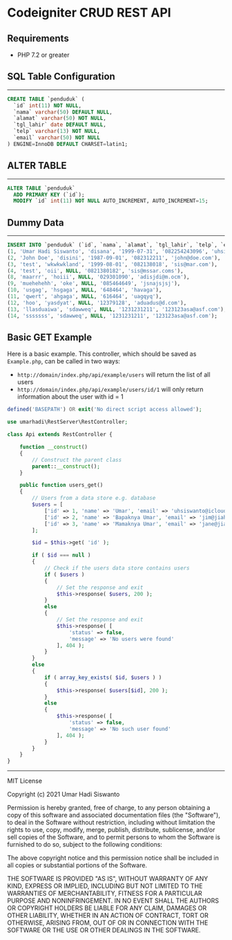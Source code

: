# Codeigniter CRUD REST API

## Requirements

- PHP 7.2 or greater

## SQL Table Configuration
------
```sql
CREATE TABLE `penduduk` (
  `id` int(11) NOT NULL,
  `nama` varchar(50) DEFAULT NULL,
  `alamat` varchar(50) NOT NULL,
  `tgl_lahir` date DEFAULT NULL,
  `telp` varchar(13) NOT NULL,
  `email` varchar(50) NOT NULL
) ENGINE=InnoDB DEFAULT CHARSET=latin1;
```

## ALTER TABLE
------
```sql
ALTER TABLE `penduduk`
  ADD PRIMARY KEY (`id`);
  MODIFY `id` int(11) NOT NULL AUTO_INCREMENT, AUTO_INCREMENT=15;
```

## Dummy Data
------
```sql
INSERT INTO `penduduk` (`id`, `nama`, `alamat`, `tgl_lahir`, `telp`, `email`) VALUES
(1, 'Umar Hadi Siswanto', 'disana', '1999-07-31', '082254243096', 'uhsiswanto@icloud.com'),
(2, 'John Doe', 'disini', '1987-09-01', '082312211', 'john@doe.com'),
(3, 'test', 'wkwkwkland', '1999-08-01', '082138018', 'sis@mar.com'),
(4, 'test', 'oii', NULL, '0821380182', 'sis@mssar.coms'),
(8, 'maarrr', 'hoiii', NULL, '029301090', 'adisjdi@m.ocm'),
(9, 'muehehehh', 'oke', NULL, '085464649', 'jsnajsjsj'),
(10, 'usgag', 'hsgaga', NULL, '648464', 'havaga'),
(11, 'qwert', 'ahgaga', NULL, '616464', 'uagqyq'),
(12, 'hoo', 'yasdyat', NULL, '12379128', 'aduadus@d.com'),
(13, 'llasduaiwa', 'sdawweq', NULL, '1231231211', '123123asa@asf.com'),
(14, 'sssssss', 'sdawweq', NULL, '1231231211', '123123asa@asf.com');
```

## Basic GET Example

Here is a basic example. This controller, which should be saved as `Example.php`, can be called in two ways:

* `http://domain/index.php/api/example/users` will return the list of all users
* `http://domain/index.php/api/example/users/id/1` will only return information about the user with id = 1

```php
defined('BASEPATH') OR exit('No direct script access allowed');

use umarhadi\RestServer\RestController;

class Api extends RestController {

    function __construct()
    {
        // Construct the parent class
        parent::__construct();
    }

    public function users_get()
    {
        // Users from a data store e.g. database
        $users = [
            ['id' => 1, 'name' => 'Umar', 'email' => 'uhsiswanto@icloud.com', 'fact' => 'beban keluarga'],
            ['id' => 2, 'name' => 'Bapaknya Umar', 'email' => 'jim@jiahaha.com', 'fact' => 'suka cari duit'],
            ['id' => 3, 'name' => 'Mamaknya Umar', 'email' => 'jane@jiahaha.com', 'fact' => 'suka masak', ['hobi' => ['mancing', 'cari umpan dulu']]],
        ];

        $id = $this->get( 'id' );

        if ( $id === null )
        {
            // Check if the users data store contains users
            if ( $users )
            {
                // Set the response and exit
                $this->response( $users, 200 );
            }
            else
            {
                // Set the response and exit
                $this->response( [
                    'status' => false,
                    'message' => 'No users were found'
                ], 404 );
            }
        }
        else
        {
            if ( array_key_exists( $id, $users ) )
            {
                $this->response( $users[$id], 200 );
            }
            else
            {
                $this->response( [
                    'status' => false,
                    'message' => 'No such user found'
                ], 404 );
            }
        }
    }
}
```
---
MIT License

Copyright (c) 2021 Umar Hadi Siswanto

Permission is hereby granted, free of charge, to any person obtaining a copy of this software and associated documentation files (the "Software"), to deal in the Software without restriction, including without limitation the rights to use, copy, modify, merge, publish, distribute, sublicense, and/or sell copies of the Software, and to permit persons to whom the Software is furnished to do so, subject to the following conditions:

The above copyright notice and this permission notice shall be included in all copies or substantial portions of the Software.

THE SOFTWARE IS PROVIDED "AS IS", WITHOUT WARRANTY OF ANY KIND, EXPRESS OR IMPLIED, INCLUDING BUT NOT LIMITED TO THE WARRANTIES OF MERCHANTABILITY, FITNESS FOR A PARTICULAR PURPOSE AND NONINFRINGEMENT. IN NO EVENT SHALL THE AUTHORS OR COPYRIGHT HOLDERS BE LIABLE FOR ANY CLAIM, DAMAGES OR OTHER LIABILITY, WHETHER IN AN ACTION OF CONTRACT, TORT OR OTHERWISE, ARISING FROM, OUT OF OR IN CONNECTION WITH THE SOFTWARE OR THE USE OR OTHER DEALINGS IN THE SOFTWARE.